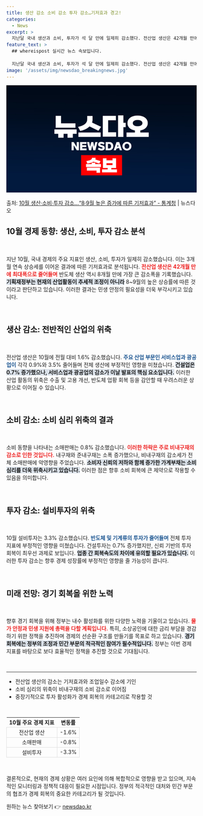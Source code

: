 ```yaml
---
title: 생산 감소 소비 감소 투자 감소…기저효과 경고!
categories:
  - News
excerpt: >
  지난달 국내 생산과 소비, 투자가 석 달 만에 일제히 감소했다. 전산업 생산은 42개월 만에 최대폭으로 줄었…
feature_text: >
  ## whereispost 실시간 뉴스 속보입니다.

  지난달 국내 생산과 소비, 투자가 석 달 만에 일제히 감소했다. 전산업 생산은 42개월 만에 최대폭으로 줄었…
image: '/assets/img/newsdao_breakingnews.jpg'
---
```


![뉴스다오 속보](/assets/img/newsdao_breakingnews.jpg)

<p>출처: <a href="https://newsdao.kr/2687" rel="dofollow">10월 생산·소비·투자 감소…“8·9월 높은 증가에 따른 기저효과” - 통계청</a> | 뉴스다오</p>

<h2 data-ke-size="size26">10월 경제 동향: 생산, 소비, 투자 감소 분석</h2>

<p data-ke-size="size16">&nbsp;</p>

지난 10월, 국내 경제의 주요 지표인 생산, 소비, 투자가 일제히 감소했습니다. 이는 3개월 연속 상승세를 이어온 결과에 따른 기저효과로 분석됩니다. <b><span style="color: #ee2323;">전산업 생산은 42개월 만에 최대폭으로 줄어들며</span></b> 반도체 생산 역시 8개월 만에 가장 큰 감소폭을 기록했습니다. <b><span style="background-color: #21538527;">기획재정부는 현재의 산업활동이 추세적 조정이 아니라</span></b> 8~9월의 높은 상승률에 따른 것이라고 판단하고 있습니다. 이러한 결과는 민생 안정의 필요성을 더욱 부각시키고 있습니다.

<p data-ke-size="size16">&nbsp;</p>

<h2 data-ke-size="size26">생산 감소: 전반적인 산업의 위축</h2>

<p data-ke-size="size16">&nbsp;</p>

전산업 생산은 10월에 전월 대비 1.6% 감소했습니다. <b><span style="color: #1a5490;">주요 산업 부문인 서비스업과 광공업이</span></b> 각각 0.9%와 3.5% 줄어들며 전체 생산에 부정적인 영향을 미쳤습니다. <b><span style="background-color: #21538527;">건설업은 0.7% 증가했으나, 서비스업과 광공업의 감소가 이날 발표의 핵심 요소입니다.</span></b> 이러한 산업 활동의 위축은 수출 및 고용 개선, 반도체 업황 회복 등을 감안할 때 우려스러운 상황으로 이어질 수 있습니다.

<p data-ke-size="size16">&nbsp;</p>

<h2 data-ke-size="size26">소비 감소: 소비 심리 위축의 결과</h2>

<p data-ke-size="size16">&nbsp;</p>

소비 동향을 나타내는 소매판매는 0.8% 감소했습니다. <b><span style="color: #ee2323;">이러한 하락은 주로 비내구재의 감소로 인한 것입니다.</span></b> 내구재와 준내구재는 소폭 증가했으나, 비내구재의 감소세가 전체 소매판매에 악영향을 주었습니다. <b><span style="background-color: #21538527;">소비자 신뢰의 저하와 함께 증가한 가계부채는 소비 심리를 더욱 위축시키고 있습니다.</span></b> 이러한 점은 향후 소비 회복에 큰 제약으로 작용할 수 있음을 의미합니다.

<p data-ke-size="size16">&nbsp;</p>

<h2 data-ke-size="size26">투자 감소: 설비투자의 위축</h2>

<p data-ke-size="size16">&nbsp;</p>

10월 설비투자는 3.3% 감소했습니다. <b><span style="color: #1a5490;">반도체 및 기계류의 투자가 줄어들며</span></b> 전체 투자 지표에 부정적인 영향을 미쳤습니다. 건설투자는 0.7% 증가했지만, 신뢰 기반의 투자 회복이 최우선 과제로 보입니다. <b><span style="background-color: #21538527;">업종 간 회복속도의 차이에 유의할 필요가 있습니다.</span></b> 이러한 투자 감소는 향후 경제 성장률에 부정적인 영향을 줄 가능성이 큽니다.

<p data-ke-size="size16">&nbsp;</p>

<h2 data-ke-size="size26">미래 전망: 경기 회복을 위한 노력</h2>

<p data-ke-size="size16">&nbsp;</p>

향후 경기 회복을 위해 정부는 내수 활성화를 위한 다양한 노력을 기울이고 있습니다. <b><span style="color: #ee2323;">물가 안정과 민생 지원에 총력을 다할 계획입니다.</span></b> 특히, 소상공인에 대한 금리 부담을 경감하기 위한 정책을 추진하며 경제의 선순환 구조를 만들기를 목표로 하고 있습니다. <b><span style="background-color: #21538527;">경기 회복에는 정부의 조정과 민간 부문의 적극적인 참여가 필수적입니다.</span></b> 정부는 이번 경제 지표를 바탕으로 보다 효율적인 정책을 추진할 것으로 기대됩니다.

<p data-ke-size="size16">&nbsp;</p>

<hr>

<ul>
    <li>전산업 생산의 감소는 기저효과와 조업일수 감소에 기인</li>
    <li>소비 심리의 위축이 비내구재의 소비 감소로 이어짐</li>
    <li>중장기적으로 투자 활성화가 경제 회복의 카테고리로 작용할 것</li>
</ul>

<p data-ke-size="size16">&nbsp;</p>

<table style="width: 100%; border-collapse: collapse;">
    <tr>
        <td style="text-align: center; height: 17px;"><b>10월 주요 경제 지표</b></td>
        <td style="text-align: center; height: 17px;"><b>변동률</b></td>
    </tr>
    <tr>
        <td style="border: 1px solid #ddd; text-align: center; height: 17px;">전산업 생산</td>
        <td style="border: 1px solid #ddd; text-align: center; height: 17px;">-1.6%</td>
    </tr>
    <tr>
        <td style="border: 1px solid #ddd; text-align: center; height: 17px;">소매판매</td>
        <td style="border: 1px solid #ddd; text-align: center; height: 17px;">-0.8%</td>
    </tr>
    <tr>
        <td style="border: 1px solid #ddd; text-align: center; height: 17px;">설비투자</td>
        <td style="border: 1px solid #ddd; text-align: center; height: 17px;">-3.3%</td>
    </tr>
</table>

<p data-ke-size="size16">&nbsp;</p>

결론적으로, 현재의 경제 상황은 여러 요인에 의해 복합적으로 영향을 받고 있으며, 지속적인 모니터링과 정책적 대응이 필요한 시점입니다. 정부의 적극적인 대처와 민간 부문의 협조가 경제 회복의 중요한 카테고리가 될 것입니다. 

원하는 뉴스 찾아보기 👉 <a href="https://newsdao.kr" rel="dofollow">newsdao.kr</a>



